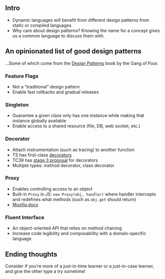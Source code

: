 
## Intro

- Dynamic languages will benefit from different design patterns from static or compiled languages
- Why care about design patterns? Knowing the name for a concept gives us a common language to discuss them with.

## An opinionated list of good design patterns

...Some of which come from the [Design Patterns](https://www.digitalocean.com/community/tutorials/gangs-of-four-gof-design-patterns) book by the Gang of Four.

### Feature Flags

- Not a “traditional” design pattern
- Enable fast rollbacks and gradual releases

### Singleton

- Guarantee a given class only has one instance while making that instance globally available
- Enable access to a shared resource (file, DB, web socket, etc.)

### Decorator

- Attach instrumentation (such as tracing) to another function
- TS has first-class [decorators](https://www.typescriptlang.org/docs/handbook/decorators.html)
- TC39 has [stage 3 proposal](https://github.com/tc39/proposal-decorators) for decorators
- Multiple types: method decorator, class decorator

### Proxy

- Enables controlling access to an object
- Built-in `Proxy` in JS: `new Proxy(obj, handler)` where handler intercepts and redefines what methods (such as `obj.get` should return)
- [Mozilla docs](https://developer.mozilla.org/en-US/docs/Web/JavaScript/Reference/Global_Objects/Proxy)

### Fluent Interface

- An object-oriented API that relies on method chaining
- Increase code legibility and composability with a domain-specific language

## Ending thoughts

Consider if you’re more of a just-in-time learner or a just-in-case learner, and give the other type a try sometime!
